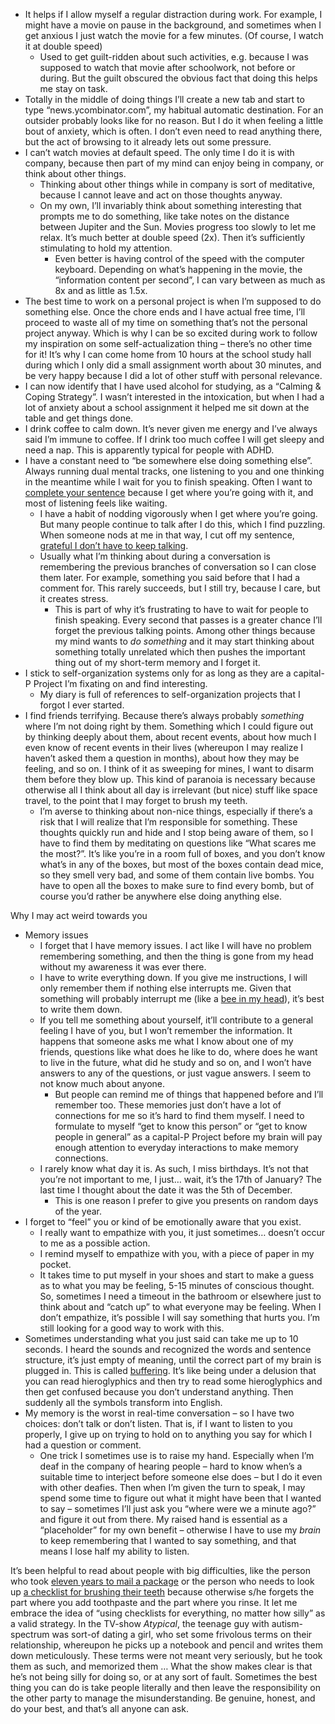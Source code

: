-   It helps if I allow myself a regular distraction during work. For example, I might have a movie on pause in the background, and sometimes when I get anxious I just watch the movie for a few minutes. (Of course, I watch it at double speed)
    -   Used to get guilt-ridden about such activities, e.g. because I was supposed to watch that movie after schoolwork, not before or during. But the guilt obscured the obvious fact that doing this helps me stay on task.
-   Totally in the middle of doing things I&rsquo;ll create a new tab and start to type &ldquo;news.ycombinator.com&rdquo;, my habitual automatic destination. For an outsider probably looks like for no reason. But I do it when feeling a little bout of anxiety, which is often. I don&rsquo;t even need to read anything there, but the act of browsing to it already lets out some pressure.
-   I can&rsquo;t watch movies at default speed. The only time I do it is with company, because then part of my mind can enjoy being in company, or think about other things.
    -   Thinking about other things while in company is sort of meditative, because I cannot leave and act on those thoughts anyway.
    -   On my own, I&rsquo;ll invariably think about something interesting that prompts me to do something, like take notes on the distance between Jupiter and the Sun. Movies progress too slowly to let me relax.  It&rsquo;s much better at double speed (2x). Then it&rsquo;s sufficiently stimulating to hold my attention.
        -   Even better is having control of the speed with the computer keyboard. Depending on what&rsquo;s happening in the movie, the &ldquo;information content per second&rdquo;, I can vary between as much as 8x and as little as 1.5x.
-   The best time to work on a personal project is when I&rsquo;m supposed to do something else. Once the chore ends and I have actual free time, I&rsquo;ll proceed to waste all of my time on something that&rsquo;s not the personal project anyway. Which is why I can be so excited during work to follow my inspiration on some self-actualization thing &#x2013; there&rsquo;s no other time for it! It&rsquo;s why I can come home from 10 hours at the school study hall during which I only did a small assignment worth about 30 minutes, and be very happy because I did a lot of other stuff with personal relevance.
-   I can now identify that I have used alcohol for studying, as a &ldquo;Calming & Coping Strategy&rdquo;.  I wasn&rsquo;t interested in the intoxication, but when I had a lot of anxiety about a school assignment it helped me sit down at the table and get things done.
-   I drink coffee to calm down. It&rsquo;s never given me energy and I&rsquo;ve always said I&rsquo;m immune to coffee. If I drink too much coffee I will get sleepy and need a nap. This is apparently typical for people with ADHD.
-   I have a constant need to &ldquo;be somewhere else doing something else&rdquo;. Always running dual mental tracks, one listening to you and one thinking in the meantime while I wait for you to finish speaking. Often I want to [complete your sentence](https://romankogan.net/adhd/#Completing%20Other%20Person's%20Sentences) because I get where you&rsquo;re going with it, and most of listening feels like waiting.
    -   I have a habit of nodding vigorously when I get where you&rsquo;re going.  But many people continue to talk after I do this, which I find puzzling.  When someone nods at me in that way, I cut off my sentence, [grateful I don&rsquo;t have to keep talking](https://romankogan.net/adhd/#Not%20Completing%20My%20Sentences).
    -   Usually what I&rsquo;m thinking about during a conversation is remembering the previous branches of conversation so I can close them later. For example, something you said before that I had a comment for. This rarely succeeds, but I still try, because I care, but it creates stress.
        -   This is part of why it&rsquo;s frustrating to have to wait for people to finish speaking. Every second that passes is a greater chance I&rsquo;ll forget the previous talking points. Among other things because my mind wants to *do something* and it may start thinking about something totally unrelated which then pushes the important thing out of my short-term memory and I forget it.
-   I stick to self-organization systems only for as long as they are a capital-P Project I&rsquo;m fixating on and find interesting.
    -   My diary is full of references to self-organization projects that I forgot I ever started.
-   I find friends terrifying.  Because there&rsquo;s always probably *something* where I&rsquo;m not doing right by them.  Something which I could figure out by thinking deeply about them, about recent events, about how much I even know of recent events in their lives (whereupon I may realize I haven&rsquo;t asked them a question in months), about how they may be feeling, and so on.  I think of it as sweeping for mines, I want to disarm them before they blow up.  This kind of paranoia is necessary because otherwise all I think about all day is irrelevant (but nice) stuff like space travel, to the point that I may forget to brush my teeth.
    -   I&rsquo;m averse to thinking about non-nice things, especially if there&rsquo;s a risk that I will realize that I&rsquo;m responsible for something. These thoughts quickly run and hide and I stop being aware of them, so I have to find them by meditating on questions like &ldquo;What scares me the most?&rdquo;. It&rsquo;s like you&rsquo;re in a room full of boxes, and you don&rsquo;t know what&rsquo;s in any of the boxes, but most of the boxes contain dead mice, so they smell very bad, and some of them contain live bombs. You have to open all the boxes to make sure to find every bomb, but of course you&rsquo;d rather be anywhere else doing anything else.

Why I may act weird towards you

-   Memory issues
    -   I forget that I have memory issues. I act like I will have no problem remembering something, and then the thing is gone from my head without my awareness it was ever there.
    -   I have to write everything down. If you give me instructions, I will only remember them if nothing else interrupts me. Given that something will probably interrupt me (like a [bee in my head](https://romankogan.net/adhd/#Distractions)), it&rsquo;s best to write them down.
    -   If you tell me something about yourself, it&rsquo;ll contribute to a general feeling I have of you, but I won&rsquo;t remember the information.  It happens that someone asks me what I know about one of my friends, questions like what does he like to do, where does he want to live in the future, what did he study and so on, and I won&rsquo;t have answers to any of the questions, or just vague answers. I seem to not know much about anyone.
        -   But people can remind me of things that happened before and I&rsquo;ll remember too.  These memories just don&rsquo;t have a lot of connections for me so it&rsquo;s hard to find them myself.  I need to formulate to myself &ldquo;get to know this person&rdquo; or &ldquo;get to know people in general&rdquo; as a capital-P Project before my brain will pay enough attention to everyday interactions to make memory connections.
    -   I rarely know what day it is.  As such, I miss birthdays.  It&rsquo;s not that you&rsquo;re not important to me, I just&#x2026; wait, it&rsquo;s the 17th of January?  The last time I thought about the date it was the 5th of December.
        -   This is one reason I prefer to give you presents on random days of the year.
-   I forget to &ldquo;feel&rdquo; you or kind of be emotionally aware that you exist.
    -   I really want to empathize with you, it just sometimes&#x2026; doesn&rsquo;t occur to me as a possible action.
    -   I remind myself to empathize with you, with a piece of paper in my pocket.
    -   It takes time to put myself in your shoes and start to make a guess as to what you may be feeling, 5-15 minutes of conscious thought.  So, sometimes I need a timeout in the bathroom or elsewhere just to think about and &ldquo;catch up&rdquo; to what everyone may be feeling.  When I don&rsquo;t empathize, it&rsquo;s possible I will say something that hurts you.  I&rsquo;m still looking for a good way to work with this.
-   Sometimes understanding what you just said can take me up to 10 seconds. I heard the sounds and recognized the words and sentence structure, it&rsquo;s just empty of meaning, until the correct part of my brain is plugged in. This is called [buffering](https://romankogan.net/adhd/#Buffering). It&rsquo;s like being under a delusion that you can read hieroglyphics and then try to read some hieroglyphics and then get confused because you don&rsquo;t understand anything. Then suddenly all the symbols transform into English.
-   My memory is the worst in real-time conversation &#x2013; so I have two choices: don&rsquo;t talk or don&rsquo;t listen. That is, if I want to listen to you properly, I give up on trying to hold on to anything you say for which I had a question or comment.
    -   One trick I sometimes use is to raise my hand.  Especially when I&rsquo;m deaf in the company of hearing people &#x2013; hard to know when&rsquo;s a suitable time to interject before someone else does &#x2013; but I do it even with other deafies.  Then when I&rsquo;m given the turn to speak, I may spend some time to figure out what it might have been that I wanted to say &#x2013; sometimes I&rsquo;ll just ask you &ldquo;where were we a minute ago?&rdquo; and figure it out from there. My raised hand is essential as a &ldquo;placeholder&rdquo; for my own benefit &#x2013; otherwise I have to use my *brain* to keep remembering that I wanted to say something, and that means I lose half my ability to listen.

It&rsquo;s been helpful to read about people with big difficulties, like the person who took [eleven years to mail a package](https://romankogan.net/adhd/#Eleven%20Years%20To%20Mail%20A%20Package) or the person who needs to look up [a checklist for brushing their teeth](https://www.lesswrong.com/posts/uepimrcHwLzuhK7Pa/what-to-do-if-you-can-t-form-any-habits-whatsoever?commentId=TwMpjjtB427reFQ32) because otherwise s/he forgets the part where you add toothpaste and the part where you rinse.  It let me embrace the idea of &ldquo;using checklists for everything, no matter how silly&rdquo; as a valid strategy.  In the TV-show *Atypical*, the teenage guy with autism-spectrum was sort-of dating a girl, who set some frivolous terms on their relationship, whereupon he picks up a notebook and pencil and writes them down meticulously.  These terms were not meant very seriously, but he took them as such, and memorized them &#x2026;  What the show makes clear is that he&rsquo;s not being silly for doing so, or at any sort of fault.  Sometimes the best thing you can do is take people literally and then leave the responsibility on the other party to manage the misunderstanding.  Be genuine, honest, and do your best, and that&rsquo;s all anyone can ask.


